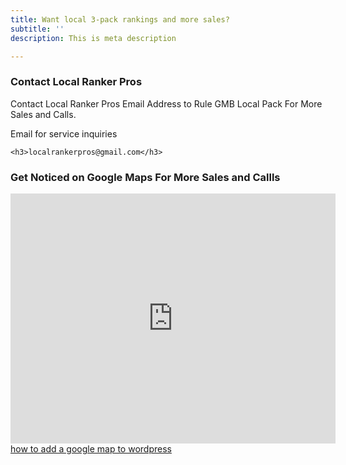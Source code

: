 ```yaml
---
title: Want local 3-pack rankings and more sales?
subtitle: ''
description: This is meta description

---
```

<div class="col-md-6 mb-4">
  <div class="p-5 shadow rounded-lg">
    <h3 class="mb-4 check-mark">Contact Local Ranker Pros</h3>
    <p>Contact Local Ranker Pros
Email Address to Rule GMB Local Pack For More Sales and Calls.



Email for service inquiries  </p>

    <h3>localrankerpros@gmail.com</h3> 
  </div>
</div>

<div class="col-md-6 mb-4">
  <div class="p-5 shadow rounded-lg">
    <h3 class="mb-4 check-mark">Get Noticed on Google Maps For More Sales and Callls</h3>
    <p><iframe width="520" height="400" frameborder="0" scrolling="no" marginheight="0" marginwidth="0" id="gmap_canvas" src="https://maps.google.com/maps?width=520&amp;height=400&amp;hl=en&amp;q=Louisiana%20Street%20Houston%20Toronto+()&amp;t=&amp;z=12&amp;ie=UTF8&amp;iwloc=B&amp;output=embed"></iframe> <a href='https://addmap.net/'>how to add a google map to wordpress</a> <script type='text/javascript' src='https://embedmaps.com/google-maps-authorization/script.js?id=93a62c6b34da25638482a63a13bd04629aca60bf'></script>
</p>
  </div>
</div>

